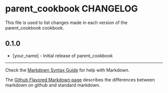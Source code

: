 # parent_cookbook CHANGELOG

This file is used to list changes made in each version of the parent_cookbook cookbook.

## 0.1.0
- [your_name] - Initial release of parent_cookbook

- - -
Check the [Markdown Syntax Guide](http://daringfireball.net/projects/markdown/syntax) for help with Markdown.

The [Github Flavored Markdown page](http://github.github.com/github-flavored-markdown/) describes the differences between markdown on github and standard markdown.
